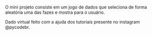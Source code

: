 O mini projeto consiste em um jogo de dados que seleciona de forma aleatória uma das fazes e mostra para o usuário.

Dado virtual feito com a ajuda dos tutoriais presente no instagram @pycodebr.